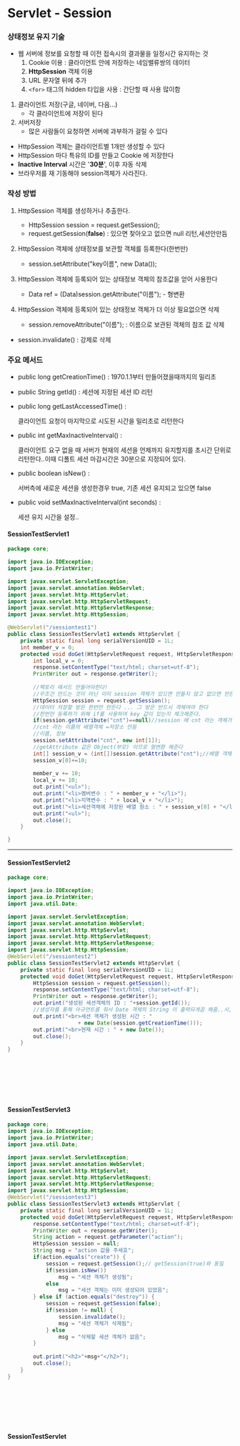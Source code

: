 # Servlet - Session

### 상태정보 유지 기술

- 웹 서버에 정보를 요청할 때 이전 접속시의 결과물을 일정시간 유지하는 것
  1. Cookie 이용 : 클라이언트 안에 저장하는 네임밸류쌍의 데이터 
  2. **HttpSession** 객체 이용
  3. URL 문자열 뒤에 추가
  4. `<for>` 태그의 hidden 타입을 사용 : 간단할 때 사용 많이함



1. 클라이언트 저장(구글, 네이버, 다음...)
   - 각 클라이언트에 저장이 된다
2. 서버저장
   - 많은 사람들이 요청하면 서버에 과부하가 걸릴 수 있다



- HttpSession 객체는 클라이언트별 1개만 생성할 수 있다
- HttpSession 마다 특유의 ID를 만들고 Cookie 에 저장한다
- **Inactive Interval** 시간은 '**30분**', 이후 자동 삭제
- 브라우저를 재 기동해야 session객체가 사라진다.



### 작성 방법

1. HttpSession 객체를 생성하거나 추출한다.

   - HttpSession session = request.getSession();
   - request.getSession(**false**) : 있으면 찾아오고 없으면 null 리턴,세션안만듬

2. HttpSession 객체에 상태정보를 보관할 객체를 등록한다(한번만)

   - session.setAttribute("key이름",  new Data());

3. HttpSession 객체에 등록되어 있는 상태정보 객체의 참조값을 얻어 사용한다

   - Data ref = (Data)session.getAttribute("이름"); - 형변환

4. HttpSession 객체에 등록되어 있는 상태정보 객체가 더 이상 필요없으면 삭제

   - session.removeAttribute("이름"); : 이름으로 보관된 객체의 참조 값 삭제
- session.invalidate() : 강제로 삭제
  
   

### 주요 메서드

- public long getCreationTime() : 1970.1.1부터 만들어졌을때까지의 밀리초

- public String getId() : 세션에 지정된 세션 ID 리턴

- public long getLastAccessedTime() : 

  클라이언트 요청이 마지막으로 시도된 시간을 밀리초로 리턴한다

- public int getMaxInactiveInterval() : 

  클라이언트 요구 없을 때 서버가 현재의 세션을 언제까지 유지할지를 초시간 단위로 리턴한다..이때 디폴트 세션 마감시간은 30분으로 지정되어 있다.

- public boolean isNew() : 

  서버측에 새로운 세션을 생성한경우 true, 기존 세션 유지되고 있으면 false

- public void setMaxInactiveInterval(int seconds) : 

  세션 유지 시간을 설정..



#### SessionTestServlet1

```java
package core;

import java.io.IOException;
import java.io.PrintWriter;

import javax.servlet.ServletException;
import javax.servlet.annotation.WebServlet;
import javax.servlet.http.HttpServlet;
import javax.servlet.http.HttpServletRequest;
import javax.servlet.http.HttpServletResponse;
import javax.servlet.http.HttpSession;

@WebServlet("/sessiontest1")
public class SessionTestServlet1 extends HttpServlet {
	private static final long serialVersionUID = 1L;
	int member_v = 0;
	protected void doGet(HttpServletRequest request, HttpServletResponse response) throws ServletException, IOException {
		int local_v = 0;
		response.setContentType("text/html; charset=utf-8");
		PrintWriter out = response.getWriter();
		
		//팩토리 메서드 만들어야한다!
		//무조건 만드는 것이 아닌 이미 session 객체가 있으면 만들지 않고 없으면 만든다.
		HttpSession session = request.getSession();
		//데이터 저장할 방은 한번만 만든다 ... 그 방은 반드시 객체여야 한다
		//한번만 등록하기 위해 if를 사용하여 key 값이 있는지 체크해준다.
		if(session.getAttribute("cnt")==null)//session 에 cnt 라는 객체가 없으면~~
		//cnt 라는 이름의 배열객체 =저장소 만듬
		//이름, 정보
		session.setAttribute("cnt", new int[1]);
		//getAttribute 값은 Object(부모) 이므로 형변환 해준다
		int[] session_v = (int[])session.getAttribute("cnt");//배열 객체를 담을 변수를 만듬,,
		session_v[0]+=10;
		
		member_v += 10;
		local_v += 10;
		out.print("<ul>");
		out.print("<li>멤버변수 : " + member_v + "</li>");
		out.print("<li>지역변수 : " + local_v + "</li>");
		out.print("<li>세션객체에 저장된 배열 원소 : " + session_v[0] + "</li>");
		out.print("<ul>");
		out.close();
	}

}

```



---



#### SessionTestServlet2

```java
package core;

import java.io.IOException;
import java.io.PrintWriter;
import java.util.Date;

import javax.servlet.ServletException;
import javax.servlet.annotation.WebServlet;
import javax.servlet.http.HttpServlet;
import javax.servlet.http.HttpServletRequest;
import javax.servlet.http.HttpServletResponse;
import javax.servlet.http.HttpSession;
@WebServlet("/sessiontest2")
public class SessionTestServlet2 extends HttpServlet {
	private static final long serialVersionUID = 1L;
	protected void doGet(HttpServletRequest request, HttpServletResponse response) throws ServletException, IOException {		
		HttpSession session = request.getSession();
		response.setContentType("text/html; charset=utf-8");
		PrintWriter out = response.getWriter();	
		out.print("생성된 세션객체의 ID : "+session.getId());
		//생성자를 통해 아규먼트를 줘서 Date 객체의 String 이 출력되게끔 해줌..시,분,초
		out.print("<br>세션 객체가 생성된 시간 : "
				      + new Date(session.getCreationTime()));
		out.print("<br>현재 시간 : " + new Date());
		out.close();
	}
}









```



#### SessionTestServlet3

```java
package core;
import java.io.IOException;
import java.io.PrintWriter;
import java.util.Date;

import javax.servlet.ServletException;
import javax.servlet.annotation.WebServlet;
import javax.servlet.http.HttpServlet;
import javax.servlet.http.HttpServletRequest;
import javax.servlet.http.HttpServletResponse;
import javax.servlet.http.HttpSession;
@WebServlet("/sessiontest3")
public class SessionTestServlet3 extends HttpServlet {
	private static final long serialVersionUID = 1L;
	protected void doGet(HttpServletRequest request, HttpServletResponse response) throws ServletException, IOException {	
		response.setContentType("text/html; charset=utf-8");
		PrintWriter out = response.getWriter();	
	    String action = request.getParameter("action");
	    HttpSession session = null;
	    String msg = "action 값을 주세호"; 
	    if(action.equals("create")) {
	    	session = request.getSession();// getSession(true)와 동일
	    	if(session.isNew())
	    		msg = "세션 객체가 생성됨";
	    	else 
	    		msg = "세션 객체는 이미 생성되어 있었음";    	
	    } else if (action.equals("destroy")) {
	    	session = request.getSession(false);
	    	if(session != null) {
	    		session.invalidate();
	    		msg = "세션 객체가 삭제됨";
	    	} else 
	    		msg = "삭제할 세션 객체가 없음";    	
	    }
		 
		out.print("<h2>"+msg+"</h2>");
		out.close();
	}
}









```



#### SessionTestServlet

```java

```



